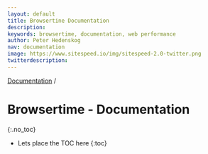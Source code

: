 ```yaml
---
layout: default
title: Browsertine Documentation
description:
keywords: browsertime, documentation, web performance
author: Peter Hedenskog
nav: documentation
image: https://www.sitespeed.io/img/sitespeed-2.0-twitter.png
twitterdescription:
---
```

[Documentation]({{site.baseurl}}/documentation/browsertime/) /

# Browsertime - Documentation
{:.no_toc}

* Lets place the TOC here
{:toc}
